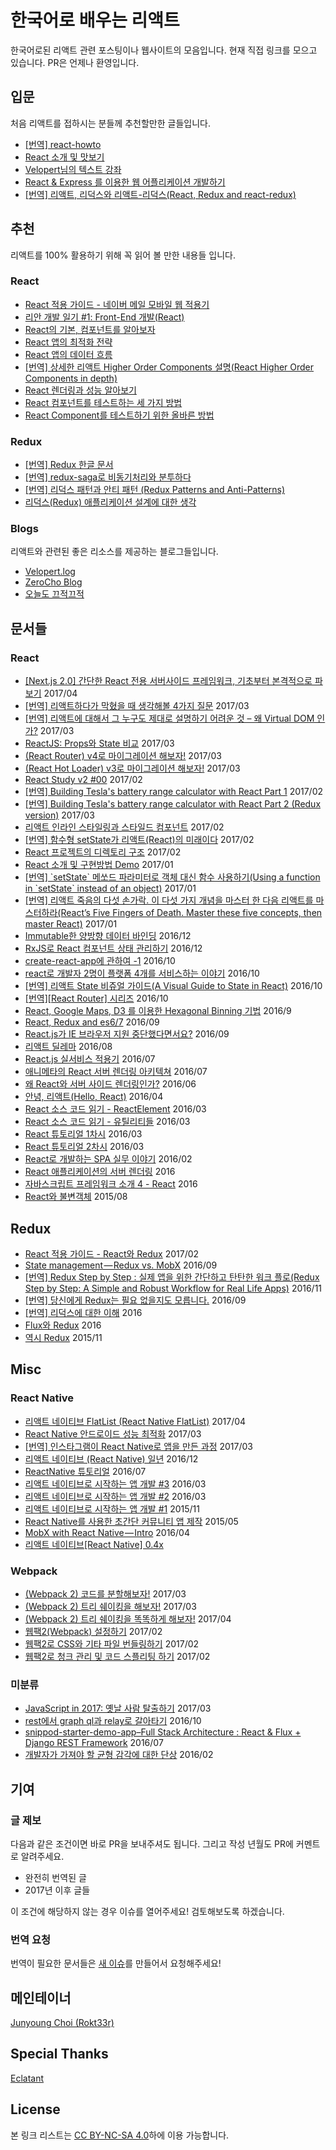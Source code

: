 # 한국어로 배우는 리액트

한국어로된 리액트 관련 포스팅이나 웹사이트의 모음입니다. 현재 직접 링크를 모으고 있습니다. PR은 언제나 환영입니다.

## 입문

처음 리액트를 접하시는 분들께 추천할만한 글들입니다.

-   [\[번역\] react-howto](https://github.com/petehunt/react-howto/blob/master/README-ko.md) <!--2016/05-->
-   [React 소개 및 맛보기](http://webframeworks.kr/tutorials/react/react-intro-and-give-it-a-try/) <!--2016-->
-   [Velopert님의 텍스트 강좌](https://velopert.com/reactjs-tutorials) <!--2016/03-->
-   [React & Express 를 이용한 웹 어플리케이션 개발하기](https://www.inflearn.com/course/react-강좌-velopert/) <!--2016-->
-   [\[번역\] 리액트, 리덕스와 리액트-리덕스(React, Redux and react-redux)](https://www.vobour.com/book/view/6vas6uCQF8GXDJDHt) <!--2016/11-->

## 추천

리액트를 100% 활용하기 위해 꼭 읽어 볼 만한 내용들 입니다.

### React

-   [React 적용 가이드 - 네이버 메일 모바일 웹 적용기](http://d2.naver.com/helloworld/4966453) <!--2017/04-->
-   [리안 개발 일기 #1: Front-End 개발(React)](https://medium.com/@RianCommunity/리안-개발-일기-2-front-end-개발-react-9f6ccb5b016d) <!--2017/02-->
-   [React의 기본, 컴포넌트를 알아보자](https://medium.com/little-big-programming/react의-기본-컴포넌트를-알아보자-92c923011818#.uemkhn2ym) <!--2017/01-->
-   [React 앱의 최적화 전략](http://webframeworks.kr/tutorials/react/react-optimization/) <!--2016-->
-   [React 앱의 데이터 흐름](http://webframeworks.kr/tutorials/react/react-dataflow/) <!--2016-->
-   [\[번역\] 상세한 리액트 Higher Order Components 설명(React Higher Order Components in depth)](https://www.vobour.com/book/view/XSSFQ5wBzsCLAbbo4) <!--2016/12-->
-   [React 렌더링과 성능 알아보기](https://github.com/nhnent/fe.javascript/wiki/March-20---March-24,-2017-(2)) <!--2017/03-->
-   [React 컴포넌트를 테스트하는 세 가지 방법](http://webframeworks.kr/tutorials/react/testing/) <!--2016-->
-   [React Component를 테스트하기 위한 올바른 방법](./translated/the-right-way-to-test-react-components.md) <!-- 2017/02-->

### Redux

-   [\[번역\] Redux 한글 문서](http://dobbit.github.io/redux/index.html)
-   [\[번역\] redux-saga로 비동기처리와 분투하다](./translated/deal-with-async-process-by-redux-saga.md) <!--2016/12-->
-   [\[번역\] 리덕스 패턴과 안티 패턴 (Redux Patterns and Anti-Patterns)](https://www.vobour.com/book/view/TGJKKFN2TmyxaGDpN) <!--2016/11-->
-   [리덕스(Redux) 애플리케이션 설계에 대한 생각](http://huns.me/development/1953) <!--2016/07-->

### Blogs

리액트와 관련된 좋은 리소스를 제공하는 블로그들입니다.

-   [Velopert.log](https://velopert.com/)
-   [ZeroCho Blog](https://www.zerocho.com/)
-   [오늘도 끄적끄적](https://perfectacle.github.io/)

## 문서들

### React

-   [\[Next.js 2.0\] 간단한 React 전용 서버사이드 프레임워크, 기초부터 본격적으로 파보기](https://velopert.com/3293) 2017/04
-   [\[번역\] 리액트하다가 막혔을 때 생각해볼 4가지 질문](https://velopert.com/3260) 2017/03
-   [\[번역\] 리액트에 대해서 그 누구도 제대로 설명하기 어려운 것 – 왜 Virtual DOM 인가?](https://velopert.com/3236) 2017/03
-   [ReactJS: Props와 State 비교](https://wonhada.com/?topic=reactjs-props와-state-비교) 2017/03
-   [(React Router) v4로 마이그레이션 해보자!](https://perfectacle.github.io/2017/03/25/react-router-v4/) 2017/03
-   [(React Hot Loader) v3로 마이그레이션 해보자!](https://perfectacle.github.io/2017/03/25/react-hot-loader-3/) 2017/03
-   [React Study v2 #00](https://blog.weirdx.io/post/38247) 2017/02
-   [\[번역\] Building Tesla's battery range calculator with React Part 1](https://gyver98.github.io/blog/development/react/2017/02/09/react-tesla-battery-range-calculator-part1-korean/) 2017/02
-   [\[번역\] Building Tesla's battery range calculator with React Part 2 (Redux version)](https://gyver98.github.io/blog/development/react/redux/2017/03/17/react-tesla-battery-range-calculator-part2-korean/) 2017/03
-   [리액트 인라인 스타일링과 스타일드 컴포넌트](https://medium.com/@jimkimau/리액트-인라인-스타일링과-스타일드-컴포넌트-f0514d32982a#.u8oi6gvge) 2017/02
-   [\[번역\] 함수형 setState가 리액트(React)의 미래이다](https://www.vobour.com/book/view/MPTQLpzxAHxzywcBc) 2017/02
-   [React 프로젝트의 디렉토리 구조](https://medium.com/@FourwingsY/react-프로젝트의-디렉토리-구조-bb183c0a426e#.q36tlor7g) 2017/02
-   [React 소개 및 구현방법 Demo](https://www.slideshare.net/zonekom/react-demo) 2017/01
-   [\[번역\] \`setState\` 메쏘드 파라미터로 객체 대신 함수 사용하기(Using a function in \`setState\` instead of an object)](https://www.vobour.com/book/view/kgFc5hdkZ5p7sm7tj) 2017/01
-   [\[번역\] 리액트 죽음의 다섯 손가락. 이 다섯 가지 개념을 마스터 한 다음 리액트를 마스터하라(React’s Five Fingers of Death. Master these five concepts, then master React)](https://www.vobour.com/book/view/fzfscDgHWQDeqr3B5) 2017/01
-   [Immutable한 양방향 데이터 바인딩](https://www.slideshare.net/xpressengine/xecon2016-a1-react-immutable) 2016/12
-   [RxJS로 React 컴포넌트 상태 관리하기](http://blog.sapzil.org/2016/12/15/react-with-rx/) 2016/12
-   [create-react-app에 관하여 -1](https://techstory.shma.so/create-react-app에-관하여-1-935a21297550) 2016/10
-   [react로 개발자 2명이 플랫폼 4개를 서비스하는 이야기](https://www.slideshare.net/deview/125react24) 2016/10
-   [\[번역\] 리액트 State 비쥬얼 가이드(A Visual Guide to State in React)](https://www.vobour.com/book/view/3wKFokAjFncKKCiQg) 2016/10
-   [\[번역\]\[React Router\] 시리즈](http://yubylab.tistory.com/entry/React-Router-Lesson01-settingup) 2016/10
-   [React, Google Maps, D3 를 이용한 Hexagonal Binning 기법](http://meshlabs.ghost.io/react-hexagonal-binning) 2016/9
-   [React, Redux and es6/7](https://www.slideshare.net/looklazy/react-redux-and-es67) 2016/09
-   [React.js가 IE 브라우저 지원 중단했다면서요?](https://medium.com/little-big-programming/react-js가-ie-브라우저-지원-중단했다면서요-a9734bc323cb#.ym56hg9ek) 2016/09
-   [리액트 딜레마](http://huns.me/development/2011) 2016/08
-   [React.js 실서비스 적용기](http://slides.com/roto/react-js-live-service#/) 2016/07
-   [애니메타의 React 서버 렌더링 아키텍쳐](http://blog.sapzil.org/2016/07/29/animeta-react-ssr/) 2016/07
-   [왜 React와 서버 사이드 렌더링인가?](https://subicura.com/2016/06/20/server-side-rendering-with-react.html) 2016/06
-   [안녕, 리액트(Hello, React)](http://blog.gaerae.com/2016/04/hello-react.html) 2016/04
-   [React 소스 코드 읽기 - ReactElement](http://blog.sapzil.org/2016/03/17/react-internals-elements/) 2016/03
-   [React 소스 코드 읽기 - 유틸리티들](http://blog.sapzil.org/2016/03/20/react-internals-utils/) 2016/03
-   [React 튜토리얼 1차시](https://www.slideshare.net/ssuser555dd7/react-1) 2016/03
-   [React 튜토리얼 2차시](https://www.slideshare.net/ssuser555dd7/react-2) 2016/03
-   [React로 개발하는 SPA 실무 이야기](https://www.slideshare.net/xpressengine/xecon2015-22-react-spa) 2016/02
-   [React 애플리케이션의 서버 렌더링](http://webframeworks.kr/tutorials/react/server-side-rendering/) 2016
-   [자바스크립트 프레임워크 소개 4 - React](http://meetup.toast.com/posts/100) 2016
-   [React와 불변객체](http://blog.coderifleman.com/2015/08/16/react-and-immutable/) 2015/08

## Redux

-   [React 적용 가이드 - React와 Redux](http://d2.naver.com/helloworld/1848131) 2017/02
-   [State management — Redux vs. MobX](https://engineering.huiseoul.com/state-management-redux-vs-mobx-a8853a7c80ea) 2016/09
-   [\[번역\] Redux Step by Step : 실제 앱을 위한 간단하고 탄탄한 워크 플로(Redux Step by Step: A Simple and Robust Workflow for Real Life Apps)](https://www.vobour.com/book/view/SiDR6QXtoCayx7afd) 2016/11
-   [\[번역\] 당신에게 Redux는 필요 없을지도 모릅니다.](https://medium.com/@Dev_Bono/당신에게-redux는-필요-없을지도-모릅니다-b88dcd175754) 2016/09
-   [\[번역\] 리덕스에 대한 이해](http://webframeworks.kr/tutorials/translate/understanding-redux/) 2016
-   [Flux와 Redux](http://webframeworks.kr/tutorials/react/flux/) 2016
-   [역시 Redux](https://www.slideshare.net/dalinaum/redux-55650128) 2015/11

## Misc

### React Native

-   [리액트 네이티브 FlatList (React Native FlatList)](https://www.vobour.com/book/view/gYkhxyL2FsWJWXPPS) 2017/04
-   [React Native 안드로이드 성능 최적화](https://taegon.kim/archives/5950) 2017/03
-   [\[번역\] 인스타그램이 React Native로 앱을 만든 과정](https://taegon.kim/archives/5745) 2017/03
-   [리액트 네이티브 (React Native) 일년](https://medium.com/@joyeon/리액트-네이티브-react-native-일년-a0556f2755aa#.i1q40rr3i) 2016/12
-   [ReactNative 튜토리얼](https://g6ling.gitbooks.io/react-native-tutorial-korean/content/) 2016/07
-   [리액트 네이티브로 시작하는 앱 개발 #3](https://realm.io/kr/news/react-native3/) 2016/03
-   [리액트 네이티브로 시작하는 앱 개발 #2](https://realm.io/kr/news/react-native2/) 2016/03
-   [리액트 네이티브로 시작하는 앱 개발 #1](https://realm.io/kr/news/react-native/) 2015/11
-   [React Native를 사용한 초간단 커뮤니티 앱 제작](https://www.slideshare.net/taggon/react-native) 2015/05
-   [MobX with React Native — Intro](https://engineering.huiseoul.com/mobx-with-react-native-intro-605dc3a7fe94) 2016/04
-   [리액트 네이티브\[React Native\] 0.4x](https://wonhada.com/?docs=리액트-네이티브react-native-0-41/기본the-basics/시작하기)

### Webpack

-   [(Webpack 2) 코드를 분할해보자!](https://perfectacle.github.io/2017/03/13/webpack2-code-splitting/) 2017/03
-   [(Webpack 2) 트리 쉐이킹을 해보자!](https://perfectacle.github.io/2017/03/12/webpack2-tree-shaking/) 2017/03
-   [(Webpack 2) 트리 쉐이킹을 똑똑하게 해보자!](https://perfectacle.github.io/2017/04/12/webpack2-smart-tree-shaking/) 2017/04
-   [웹팩2(Webpack) 설정하기](https://www.zerocho.com/category/Javascript/post/58aa916d745ca90018e5301d) 2017/02
-   [웹팩2로 CSS와 기타 파일 번들링하기](https://www.zerocho.com/category/Javascript/post/58ac2d6f2e437800181c1657) 2017/02
-   [웹팩2로 청크 관리 및 코드 스플리팅 하기](https://www.zerocho.com/category/Javascript/post/58ad4c9d1136440018ba44e7) 2017/02

### 미분류

-   [JavaScript in 2017: 옛날 사람 탈출하기](http://meshlabs.ghost.io/javascript-in-2017/) 2017/03
-   [rest에서 graph ql과 relay로 갈아타기](https://www.slideshare.net/deview/112rest-graph-ql-relay) 2016/10
-   [snippod-starter-demo-app–Full Stack Architecture : React & Flux + Django REST Framework](http://www.shalomeir.com/2016/07/snippod-starter-demo-app-full-stack-react-redux-django/) 2016/07
-   [개발자가 가져야 할 균형 감각에 대한 단상](http://huns.me/development/1775) 2016/02

## 기여

### 글 제보

다음과 같은 조건이면 바로 PR을 보내주셔도 됩니다. 그리고 작성 년월도 PR에 커멘트로 알려주세요.

-   완전히 번역된 글
-   2017년 이후 글들

이 조건에 해당하지 않는 경우 이슈를 열어주세요! 검토해보도록 하겠습니다.

### 번역 요청

번역이 필요한 문서들은 [새 이슈](https://github.com/Rokt33r/learn-react-in-korean/issues/new)를 만들어서 요청해주세요!

## 메인테이너

[Junyoung Choi (Rokt33r)](https://github.com/rokt33r)

## Special Thanks

[Eclatant](https://github.com/Eclatant)

## License

본 링크 리스트는 [CC BY-NC-SA 4.0](https://creativecommons.org/licenses/by-nc-sa/4.0/)하에 이용 가능합니다.
